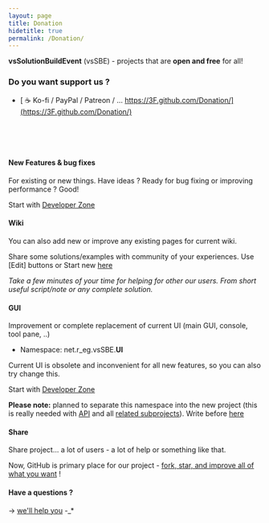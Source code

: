 ```yaml
---
layout: page
title: Donation
hidetitle: true
permalink: /Donation/
---
```

**vsSolutionBuildEvent** (vsSBE) - projects that are **open and free** for all!

### Do you want support us ?

* [ ☕ Ko-fi / PayPal / Patreon / ... https://3F.github.com/Donation/](https://3F.github.com/Donation/)


<br /><br /><br />


#### New Features & bug fixes

For existing or new things. Have ideas ? Ready for bug fixing or improving performance ? Good!

Start with [Developer Zone]({{site.docp}}/Dev/)

#### Wiki

You can also add new or improve any existing pages for current wiki.

Share some solutions/examples with community of your experiences. Use [Edit] buttons or Start new [here]({{site.docp}}/New/)

*Take a few minutes of your time for helping for other our users. From short useful script/note or any complete solution.*

#### GUI

Improvement or complete replacement of current UI (main GUI, console, tool pane, ..)

* Namespace: net.r_eg.vsSBE.**UI**

Current UI is obsolete and inconvenient for all new features, so you can also try change this.

Start with [Developer Zone]({{site.docp}}/Dev/)

**Please note:** planned to separate this namespace into the new project (this is really needed with [API]({{site.docp}}/API) and all [related subprojects]({{site.docp}}/Scheme/)). Write before [here]({{site.issueNew}})

#### Share

Share project... a lot of users - a lot of help or something like that.

Now, GitHub is primary place for our project - [fork, star, and improve all of what you want]({{site.repoMain}}) !

#### Have a questions ?

-> [we'll help you]({{site.issueNew}}) -_*
